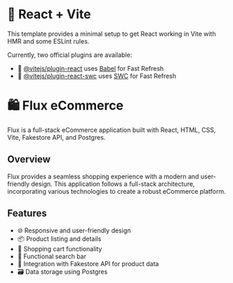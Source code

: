 # 🚀 React + Vite

This template provides a minimal setup to get React working in Vite with HMR and some ESLint rules.

Currently, two official plugins are available:

- 🚀 [@vitejs/plugin-react](https://github.com/vitejs/vite-plugin-react/blob/main/packages/plugin-react/README.md) uses [Babel](https://babeljs.io/) for Fast Refresh
- 🚀 [@vitejs/plugin-react-swc](https://github.com/vitejs/vite-plugin-react-swc) uses [SWC](https://swc.rs/) for Fast Refresh

# 🛍️ Flux eCommerce

Flux is a full-stack eCommerce application built with React, HTML, CSS, Vite, Fakestore API, and Postgres.

## Overview

Flux provides a seamless shopping experience with a modern and user-friendly design. This application follows a full-stack architecture, incorporating various technologies to create a robust eCommerce platform.

## Features

- 🌐 Responsive and user-friendly design
- 📦 Product listing and details
- 🛒 Shopping cart functionality
- 👤 Functional search bar 
- 🔄 Integration with Fakestore API for product data
- 🗃️ Data storage using Postgres
